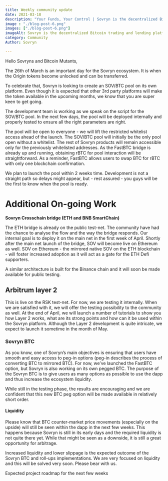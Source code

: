 ```yaml
---
title: Weekly community update 
date: 2021-03-18
description: "Your Funds, Your Control | Sovryn is the decentralized Bitcoin trading and lending platform"
image : "./blog-post-6.png"
images: ["./blog-post-6.png"]
imageAlt: Sovryn is the decentralized Bitcoin trading and lending platform.
category: Community
Author: Sovryn 

---
```

Hello Sovryns and Bitcoin Mutants,

The 26th of March is an important day for the Sovryn ecosystem. It is when the Origin tokens become unlocked and can be transferred.


To celebrate that, Sovryn is looking to create an SOV/BTC pool on its own platform. Even though it is expected that other 3rd party platforms will make the token available in the upcoming months, we know that you are super keen to get going.


The development team is working as we speak on the script for the SOV/BTC pool. In the next few days, the pool will be deployed internally and properly tested to ensure all the right parameters are right.


The pool will be open to everyone - we will lift the restricted whitelist access ahead of the launch. The SOV/BTC pool will initially be the only pool open without a whitelist. The rest of Sovryn products will remain accessible only for the previously whitelisted addresses. As the FastBTC bridge is already up and running, obtaining rBTC for pool interaction will be straightforward. As a reminder, FastBTC allows users to swap BTC for rBTC with only one blockchain confirmation.


We plan to launch the pool within 2 weeks time. Development is not a straight path so delays might appear, but - rest assured - you guys will be the first to know when the pool is ready.


# Additional On-going Work


**Sovryn Crosschain bridge (ETH and BNB SmartChain)**

The ETH bridge is already on the public test-net. The community have had the chance to analyse the flow and the way the bridge responds. Our internal goal is to deploy it on the main net in the first week of April. Shortly after the main net launch of the bridge, SOV will become live on Ethereum as well. SOV on Ethereum - the mirrored native SOV on the ETH blockchain - will foster increased adoption as it will act as a gate for the ETH Defi supporters.

A similar architecture is built for the Binance chain and it will soon be made available for public testing.


## Arbitrum layer 2

This is live on the RSK test-net. For now, we are testing it internally. When we are satisfied with it, we will offer the testing possibility to the community as well. At the end of April, we will launch a number of tutorials to show you how Layer 2 works, what are its strong points and how can it be used within the Sovryn platform. Although the Layer 2 development is quite intricate, we expect to launch it sometime in the month of May.

### Sovryn BTC

As you know, one of Sovryn’s main objectives is ensuring that users have smooth and easy access to peg-in options (peg-in describes the process of converting BTC to mirrored BTC). For now, we’ve launched the FastBTC option, but Sovryn is also working on its own pegged BTC. The purpose of the Sovryn BTC is to give users as many options as possible to use the dapp and thus increase the ecosystem liquidity.


While still in the testing phase, the results are encouraging and we are confident that this new BTC peg option will be made available in relatively short order.


#### Liquidity


Please know that BTC counter-market price movements (especially on the upside) will still be seen within the dapp in the next few weeks. This happens because Sovryn is still in its early days and the required liquidity is not quite there yet. While that might be seen as a downside, it is still a great opportunity for arbitrage.


Increased liquidity and lower slippage is the expected outcome of the Sovryn BTC and roll-ups implementations. We are very focused on liquidity and this will be solved very soon. Please bear with us.


Expected project roadmap for the next few weeks


